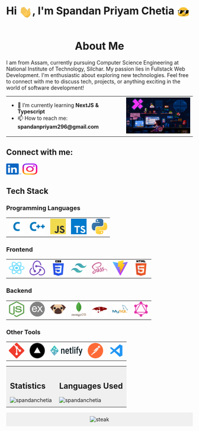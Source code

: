 <div align="center" style="display: flex; justify-content: space-between; flex-direction: row;">
  <!--<img src="./img/banner.png" width="100%">  -->
  <h1> Hi <img src="./img/hi-gif.gif" width="35" align="center">, I'm Spandan Priyam Chetia <img src="./img/sunglasses.gif" width="35" align="center"> </h1>
</div>

<!--
<p align="center">
 <img src="https://github.com/Anmol-Baranwal/Cool-GIFs-For-GitHub/assets/74038190/d48893bd-0757-481c-8d7e-ba3e163feae7" width="100%"> 
</p> --->

<div>
<h1 align="center"> About Me </h1>

<p>I am from Assam, currently pursuing Computer Science Engineering at National Institute of Technology, Silchar. My passion lies in Fullstack Web Development. I'm enthusiastic about exploring new technologies. Feel free to connect with me to discuss tech, projects, or anything exciting in the world of software development!</p>
</div>
<table align="center">
  <tr>
    <td>
      <ul>
        <li>🌱 I’m currently learning <strong>NextJS & Typescript</strong></li>
        <li>📫 How to reach me: <strong>spandanpriyam296@gmail.com</strong></li>
      </ul>
    </td>
    <td>
      <img alt="coding" width="400" src="./img/coding-gif.gif"/>
    </td>
  </tr>
</table>



## Connect with me:

<div align="left">
<p>
  <a href="https://www.linkedin.com/in/spandan-priyam-chetia-284733250/" target="_blank"><img src="./img/linkedin.svg" alt="LinkedIn" height="30" width="40" /></a>
  <a href="https://www.instagram.com/thespandanpriyam/" target="_blank"><img src="./img/instagram.svg" alt="Instagram" height="30" width="40" /></a>
  
</p>
</div>



## Tech Stack

### Programming Languages

<table>
  <tr>
    <td>
      <a href="https://www.cprogramming.com/" target="_blank" rel="noreferrer" title="C">
        <img src="./img/c.svg" alt="C" width="42" height="42"/>
      </a>
    </td>
    <td>
      <a href="https://www.w3schools.com/cpp/" target="_blank" rel="noreferrer" title="C++">
        <img src="./img/cpp.svg" alt="C++" width="42" height="42"/>
      </a>
    </td>
    <td>
      <a href="https://developer.mozilla.org/en-US/docs/Web/JavaScript" target="_blank" rel="noreferrer" title="JavaScript">
        <img src="./img/js.svg" alt="JavaScript" width="42" height="42"/>
      </a>
    </td>
    <td>
      <a href="https://www.typescriptlang.org/" target="_blank" rel="noreferrer" title="TypeScript">
        <img src="./img/typescript.svg" alt="TypeScript" width="42" height="42"/>
      </a>
    </td>
    <td>
      <a href="https://www.python.org/" target="_blank" rel="noreferrer" title="Python">
        <img src="./img/python.svg" alt="Python" width="42" height="42"/>
      </a>
    </td>
  </tr>
</table>

### Frontend

<table>
  <tr>
    <td>
      <a href="https://reactjs.org/" target="_blank" rel="noreferrer" title="React">
        <img src="./img/reactjs.svg" alt="React" width="42" height="42"/>
      </a>
    </td>
    <td>
      <a href="https://redux.js.org" target="_blank" rel="noreferrer" title="Redux">
        <img src="./img/redux.svg" alt="Redux" width="42" height="42"/>
      </a>
    </td>
    <td>
      <a href="https://www.w3schools.com/css/" target="_blank" rel="noreferrer" title="CSS3">
        <img src="./img/css.png" alt="CSS3" width="42" height="42"/>
      </a>
    </td>
    <td>
      <a href="https://tailwindcss.com/" target="_blank" rel="noreferrer" title="Tailwind CSS">
        <img src="./img/tailwindcss.svg" alt="Tailwind CSS" width="42" height="42"/>
      </a>
    </td>
    <td>
      <a href="https://sass-lang.com" target="_blank" rel="noreferrer" title="Sass">
        <img src="./img/sass.svg" alt="Sass" width="42" height="42"/>
      </a>
    </td>
    <td>
      <a href="https://vitejs.dev/" target="_blank" rel="noreferrer" title="Vite">
        <img src="./img/vite.png" alt="HTML5" width="42" height="42"/>
      </a>
    </td>
    <td>
      <a href="https://www.w3.org/html/" target="_blank" rel="noreferrer" title="HTML5">
        <img src="./img/html.png" alt="HTML5" width="42" height="42"/>
      </a>
    </td>
  </tr>
</table>

### Backend

<table>
  <tr>
    <td>
      <a href="https://nodejs.org" target="_blank" rel="noreferrer" title="Node.js">
        <img src="./img/nodejs.svg" alt="Node.js" width="42" height="42"/>
      </a>
    </td>
    <td>
      <a href="https://expressjs.com/" target="_blank" rel="noreferrer" title="Express.js">
        <img src="./img/express.png" alt="MySQL" width="42" height="42"/>
      </a>
    </td>
    <td>
      <a href="https://pugjs.org/api/getting-started.html" target="_blank" rel="noreferrer" title="Pug">
        <img src="./img/pug.png" alt="MySQL" width="42" height="42"/>
      </a>
    </td>
    <td>
      <a href="https://www.mongodb.com/" target="_blank" rel="noreferrer" title="MongoDB">
        <img src="./img/mongo.svg" alt="MongoDB" width="42" height="42"/>
      </a>
    </td>
    <td>
      <a href="https://mongoosejs.com/" target="_blank" rel="noreferrer" title="Mongoose">
        <img src="./img/mongoose.png" alt="MySQL" width="42" height="42"/>
      </a>
    </td>
    <td>
      <a href="https://www.mysql.com/" target="_blank" rel="noreferrer" title="MySQL">
        <img src="./img/mysql.svg" alt="MySQL" width="42" height="42"/>
      </a>
    </td>
    <td>
      <a href="https://graphql.org/" target="_blank" rel="noreferrer" title="GraphQL">
        <img src="./img/graphQL.png" alt="MySQL" width="42" height="42"/>
      </a>
    </td>
  </tr>
</table>

### Other Tools

<table>
  <tr>
    <td>
      <a href="https://git-scm.com/" target="_blank" rel="noreferrer" title="Git">
        <img src="./img/git.svg" alt="Git" width="42" height="42"/>
      </a>
    </td>
    <td>
      <a href="https://vercel.com/" target="_blank" rel="noreferrer" title="Vercel">
        <img src="./img/vercel.png" alt="Vercel" width="42" height="42"/>
      </a>
    </td>
    <td>
      <a href="https://www.netlify.com/" target="_blank" rel="noreferrer" title="Netlify">
        <img src="./img/netlify.svg" alt="Netlify" width="87" height="28"/>
      </a>
    </td>
    <td>
      <a href="https://www.postman.com/" target="_blank" rel="noreferrer" title="Postman">
        <img src="./img/postman.png" alt="Postman" height="42" width="42"/>
      </a>
    </td>
    <td>
      <a href="https://code.visualstudio.com/" target="_blank" rel="noreferrer" title="VS-Code">
        <img src="./img/vscode.svg" alt="VS Code" height="42" width="42"/>
      </a>
    </td>
  </tr>
</table>



<div>
  
  <table>
    <tr>
      <td style="background-color: #f0f0f0; padding: 10px;">
        <h2 align="left">Statistics</h2>
        <img src="https://github-readme-stats.vercel.app/api?username=spandanchetia&show_icons=true&locale=en&theme=buefy" alt="spandanchetia" />
      </td>
      <td style="background-color: #f0f0f0; padding: 10px;">
        <h2 align="left">Languages Used</h2>
        <img src="https://github-readme-stats.vercel.app/api/top-langs/?username=spandanchetia&layout=donut-vertical&theme=buefy" alt="spandanchetia" />
      </td>
    </tr>
  </table>

  <p align="center" style="background-color: #f0f0f0; padding: 10px;">
    <img src="https://github-readme-streak-stats.herokuapp.com/?user=spandanchetia&theme=buefy" alt="steak" />
  </p>
</div>








